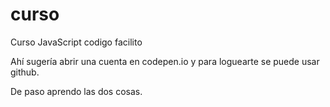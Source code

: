 # curso
Curso JavaScript codigo facilito


Ahí sugería abrir una cuenta en codepen.io y para loguearte se puede usar github.

De paso aprendo las dos cosas.

